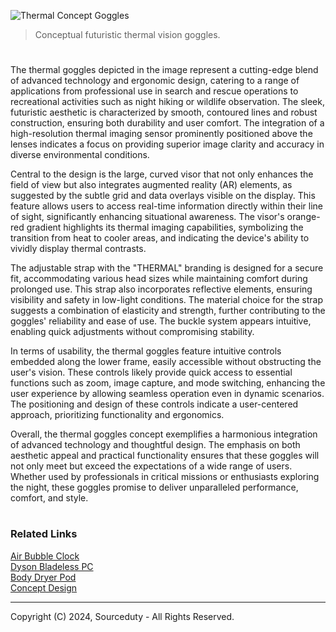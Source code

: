 ![Thermal Concept Goggles](https://github.com/sourceduty/Thermal_Goggles/assets/123030236/9272e843-993b-4323-8655-6b7fc290305b)

> Conceptual futuristic thermal vision goggles.

#

The thermal goggles depicted in the image represent a cutting-edge blend of advanced technology and ergonomic design, catering to a range of applications from professional use in search and rescue operations to recreational activities such as night hiking or wildlife observation. The sleek, futuristic aesthetic is characterized by smooth, contoured lines and robust construction, ensuring both durability and user comfort. The integration of a high-resolution thermal imaging sensor prominently positioned above the lenses indicates a focus on providing superior image clarity and accuracy in diverse environmental conditions.

Central to the design is the large, curved visor that not only enhances the field of view but also integrates augmented reality (AR) elements, as suggested by the subtle grid and data overlays visible on the display. This feature allows users to access real-time information directly within their line of sight, significantly enhancing situational awareness. The visor's orange-red gradient highlights its thermal imaging capabilities, symbolizing the transition from heat to cooler areas, and indicating the device's ability to vividly display thermal contrasts.

The adjustable strap with the "THERMAL" branding is designed for a secure fit, accommodating various head sizes while maintaining comfort during prolonged use. This strap also incorporates reflective elements, ensuring visibility and safety in low-light conditions. The material choice for the strap suggests a combination of elasticity and strength, further contributing to the goggles' reliability and ease of use. The buckle system appears intuitive, enabling quick adjustments without compromising stability.

In terms of usability, the thermal goggles feature intuitive controls embedded along the lower frame, easily accessible without obstructing the user's vision. These controls likely provide quick access to essential functions such as zoom, image capture, and mode switching, enhancing the user experience by allowing seamless operation even in dynamic scenarios. The positioning and design of these controls indicate a user-centered approach, prioritizing functionality and ergonomics.

Overall, the thermal goggles concept exemplifies a harmonious integration of advanced technology and thoughtful design. The emphasis on both aesthetic appeal and practical functionality ensures that these goggles will not only meet but exceed the expectations of a wide range of users. Whether used by professionals in critical missions or enthusiasts exploring the night, these goggles promise to deliver unparalleled performance, comfort, and style.

#
### Related Links

[Air Bubble Clock](https://github.com/sourceduty/Air_Bubble_Clock)
<br>
[Dyson Bladeless PC](https://github.com/sourceduty/Dyson_Bladeless_PC)
<br>
[Body Dryer Pod](https://github.com/sourceduty/Body_Dryer_Pod)
<br>
[Concept Design](https://chatgpt.com/g/g-JAsawu1Lv-concept-design)

***
Copyright (C) 2024, Sourceduty - All Rights Reserved.
